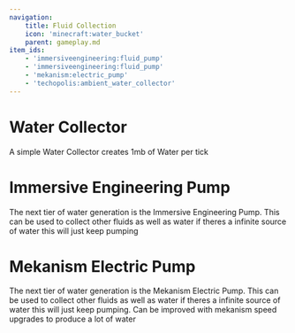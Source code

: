 ```yaml
---
navigation:
    title: Fluid Collection
    icon: 'minecraft:water_bucket'
    parent: gameplay.md
item_ids:
    - 'immersiveengineering:fluid_pump'
    - 'immersiveengineering:fluid_pump'
    - 'mekanism:electric_pump'
    - 'techopolis:ambient_water_collector'
---
```


# Water Collector

A simple Water Collector creates 1mb of Water per tick


<Recipe id="techopolis:ambient_water_collector" />


# Immersive Engineering Pump

The next tier of water generation is the Immersive Engineering Pump. This can be used to collect other fluids as well as water if theres a infinite source of water this will just keep pumping

<Recipe id="immersiveengineering:crafting/fluid_pump" />

<GameScene zoom="3" interactive={true}>
  <ImportStructure src="../assets/structures/scenes/pump.nbt" />
</GameScene>

# Mekanism Electric Pump

The next tier of water generation is the Mekanism Electric Pump. This can be used to collect other fluids as well as water if theres a infinite source of water this will just keep pumping. Can be improved with mekanism speed upgrades to produce a lot of water

<Recipe id="mekanism:electric_pump" />

<GameScene zoom="3" interactive={true}>
  <ImportStructure src="../assets/structures/scenes/pump_2.nbt" />
</GameScene>
